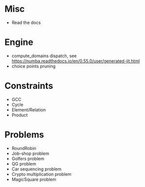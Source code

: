 # Misc
- Read the docs

# Engine
- compute_domains dispatch, see https://numba.readthedocs.io/en/0.55.0/user/generated-jit.html 
- choice points pruning

# Constraints
- GCC
- Cycle
- Element/Relation
- Product

# Problems
- RoundRobin
- Job-shop problem 
- Golfers problem
- QG problem
- Car sequencing problem
- Crypto multiplication problem
- MagicSquare problem